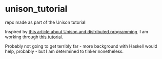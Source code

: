 # unison_tutorial
repo made as part of the Unison tutorial

Inspired by [this article about Unison and distributed programming](https://www.theregister.co.uk/2019/09/26/unison_programming_language/), I am working through [this tutorial](https://www.unisonweb.org/docs/tour).

Probably not going to get terribly far - more background with Haskell would help, probably - but I am determined to tinker nonetheless.
